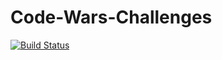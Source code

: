 # Code-Wars-Challenges

[![Build Status](https://travis-ci.org/kris3579/Code-Wars-Challenges.svg?branch=master)](https://travis-ci.org/kris3579/Code-Wars-Challenges)